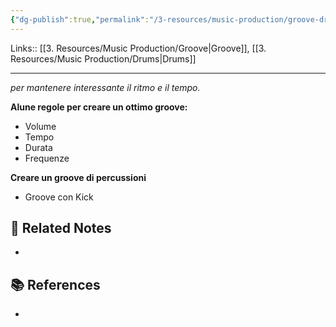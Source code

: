 ```yaml
---
{"dg-publish":true,"permalink":"/3-resources/music-production/groove-drums/","tags":["type/note"]}
---
```


Links:: [[3. Resources/Music Production/Groove\|Groove]], [[3. Resources/Music Production/Drums\|Drums]]

---

_per mantenere interessante il ritmo e il tempo._

**Alune regole per creare un ottimo groove:**
- Volume
- Tempo
- Durata
- Frequenze


**Creare un groove di percussioni**
- Groove con Kick




## 🔗 Related Notes

- 

## 📚 References

- 